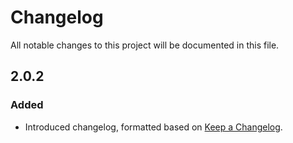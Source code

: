 # Changelog
All notable changes to this project will be documented in this file.

## 2.0.2
### Added
- Introduced changelog, formatted based on [Keep a Changelog](https://keepachangelog.com/en/1.0.0/).


 




